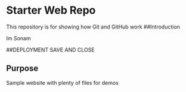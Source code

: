 # Starter Web Repo

This repository is for showing how Git and GitHub work
##Introduction

Im Sonam

##DEPLOYMENT
SAVE AND CLOSE

## Purpose

Sample website with plenty of files for demos